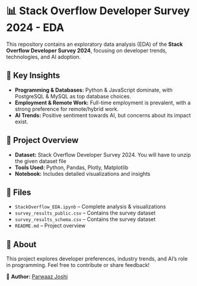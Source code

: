 # 📊 Stack Overflow Developer Survey 2024 - EDA  

This repository contains an exploratory data analysis (EDA) of the **Stack Overflow Developer Survey 2024**, focusing on developer trends, technologies, and AI adoption.  

## 📌 Key Insights  
- **Programming & Databases:** Python & JavaScript dominate, with PostgreSQL & MySQL as top database choices.  
- **Employment & Remote Work:** Full-time employment is prevalent, with a strong preference for remote/hybrid work.  
- **AI Trends:** Positive sentiment towards AI, but concerns about its impact exist.  

## 🚀 Project Overview  
- **Dataset:** Stack Overflow Developer Survey 2024. You will have to unzip the given dataset file  
- **Tools Used:** Python, Pandas, Plotly, Matplotlib  
- **Notebook:** Includes detailed visualizations and insights  

## 📂 Files  
- `StackOverflow_EDA.ipynb` – Complete analysis & visualizations  
- `survey_results_public.csv` – Contains the survey dataset
- `survey_results_schema.csv` – Contains the survey dataset
- `README.md` – Project overview  

## 📢 About  
This project explores developer preferences, industry trends, and AI’s role in programming. Feel free to contribute or share feedback!  

🔗 **Author:** [Parwaaz Joshi](https://github.com/joshi-parwaaz)  